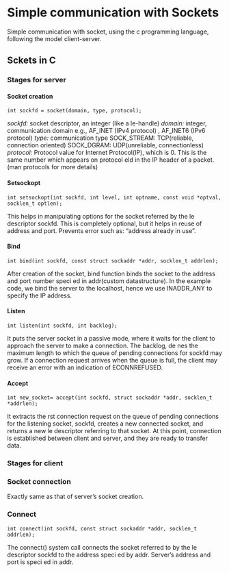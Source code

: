 # Simple communication with Sockets

Simple communication with socket, using the c programming language, following the model client-server.

## Sckets in C

### Stages for server

#### Socket creation

```
int sockfd = socket(domain, type, protocol);
```

*sockfd:* socket descriptor, an integer (like a le-handle)
*domain:* integer, communication domain e.g., AF_INET (IPv4 protocol) , AF_INET6 (IPv6 protocol)
*type:* communication type
        SOCK_STREAM: TCP(reliable, connection oriented)
        SOCK_DGRAM: UDP(unreliable, connectionless)
*protocol:* Protocol value for Internet Protocol(IP), which is 0. This is the same number which appears on protocol eld in
the IP header of a packet.(man protocols for more details)

#### Setsockopt

```
int setsockopt(int sockfd, int level, int optname, const void *optval, socklen_t optlen);
```

This helps in manipulating options for the socket referred by the le descriptor sockfd.
This is completely optional, but it helps in reuse of address and port. Prevents error such as: “address already in use”.

#### Bind

```
int bind(int sockfd, const struct sockaddr *addr, socklen_t addrlen);
```

After creation of the socket, bind function binds the socket to the address and port number speci ed in addr(custom datastructure).
In the example code, we bind the server to the localhost, hence we use INADDR_ANY to specify the IP address.

#### Listen

```
int listen(int sockfd, int backlog);
```

It puts the server socket in a passive mode, where it waits for the client to approach the server to make a connection.
The backlog, de nes the maximum length to which the queue of pending connections for sockfd may grow.
If a connection request arrives when the queue is full, the client may receive an error with an indication of ECONNREFUSED.

#### Accept

```
int new_socket= accept(int sockfd, struct sockaddr *addr, socklen_t *addrlen);
```

It extracts the rst connection request on the queue of pending connections for the listening socket, sockfd, creates a
new connected socket, and returns a new le descriptor referring to that socket. At this point, connection is established
between client and server, and they are ready to transfer data.

### Stages for client

### Socket connection

Exactly same as that of server’s socket creation.


### Connect

```
int connect(int sockfd, const struct sockaddr *addr, socklen_t addrlen);
```

The connect() system call connects the socket referred to by the le descriptor sockfd to the address speci ed by addr.
Server’s address and port is speci ed in addr.
